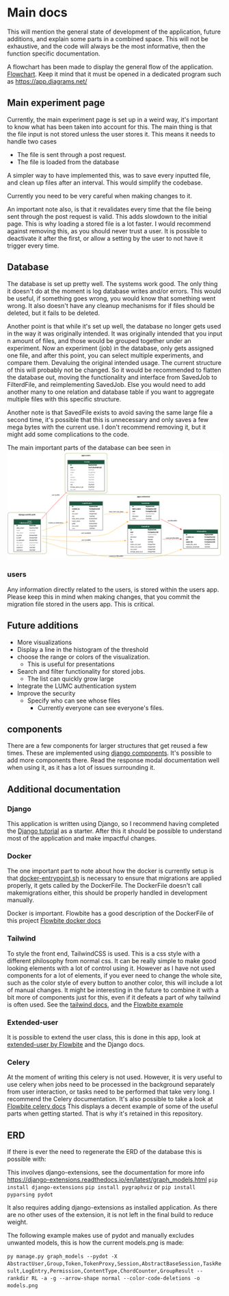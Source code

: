 # Main docs

This will mention the general state of development of the application, future additions, and explain
some parts in a combined space. This will not be exhaustive, and the code will always be the most informative, 
then the function specific documentation.

A flowchart has been made to display the general flow of the application. [Flowchart](Codebase_flowchart_at_31-01-2025.drawio). Keep it mind that it must be opened in a dedicated program such as https://app.diagrams.net/

## Main experiment page

Currently, the main experiment page is set up in a weird way, it's important to know what has been taken into account for this.
The main thing is that the file input is not stored unless the user stores it. This means it needs to handle two cases
 - The file is sent through a post request.
 - The file is loaded from the database

A simpler way to have implemented this, was to save every inputted file, and clean up files after an interval.
This would simplify the codebase.

Currently you need to be very careful when making changes to it.

An important note also, is that it revalidates every time that the file being sent through the post request
is valid. This adds slowdown to the initial page. This is why loading a stored file is a lot faster.
I would recommend against removing this, as you should never trust a user. It is possible to
deactivate it after the first, or allow a setting by the user to not have it trigger every time.

## Database

The database is set up pretty well. The systems work good. The only thing it doesn't do at the moment is log
database writes and/or errors. This would be useful, if something goes wrong, you would know that
something went wrong. It also doesn't have any cleanup mechanisms for if files should be deleted, but it
fails to be deleted.

Another point is that while it's set up well, the database no longer gets used in the way it was originally intended.
It was originally intended that you input n amount of files, and those would be grouped together under an experiment.
Now an experiment (job) in the database, only gets assigned one file, and after this point, you can select
multiple experiments, and compare them. Devaluing the original intended usage.
The current structure of this will probably not be changed.
So it would be recommended to flatten the database out, moving the functionality and interface from SavedJob to FilterdFile, and reimplementing SavedJob.
Else you would need to add another many to one relation and database table if you want to aggregate multiple files with this specific structure.

Another note is that SavedFile exists to avoid saving the same large file a second time, it's possible that this is unnecessary and only saves
a few mega bytes with the current use. I don't recommend removing it, but it might add some complications to the code.

The main important parts of the database can bee seen in 
![models](models.png)

### users
Any information directly related to the users, is stored within the users app. Please keep this in mind when making changes, that you commit
the migration file stored in the users app. This is critical.

## Future additions

 - More visualizations
 - Display a line in the histogram of the threshold
 - choose the range or colors of the visualization.
   - This is useful for presentations
 - Search and filter functionality for stored jobs.
   - The list can quickly grow large
 - Integrate the LUMC authentication system
 - Improve the security
   - Specify who can see whose files
     - Currently everyone can see everyone's files.

## components

There are a few components for larger structures that get reused a few times. These are implemented using [django components](https://django-components.github.io/django-components/latest/overview/welcome/#quickstart).
It's possible to add more components there. Read the response modal documentation well when using it, as it
has a lot of issues surrounding it.




## Additional documentation

### Django

This application is written using Django, so I recommend having completed the [Django tutorial](https://docs.djangoproject.com/en/5.1/) as a starter.
After this it should be possible to understand most of the application and make impactful changes.


### Docker
The one important part to note about how the docker is currently setup is that [docker-entrypoint.sh](..%2Fdocker-entrypoint.sh) is necessary to ensure
that migrations are applied properly, it gets called by the DockerFile. The DockerFile doesn't call makemigrations
either, this should be properly handled in development manually.

Docker is important. Flowbite has a good description of the DockerFile of this project [Flowbite docker docs](docker.md)

### Tailwind

To style the front end, TailwindCSS is used. This is a css style with a different philosophy from normal css.
It can be really simple to make good looking elements with a lot of control using it.
However as I have not used components for a lot of elements, if you ever need to change the whole site, such as
the color style of every button to another color, this will include a lot of manual changes.
It might be interesting in the future to combine it with a bit more of components just for this, even if it
defeats a part of why tailwind is often used.
See the [tailwind docs](https://tailwindcss.com/docs/installation/using-vite), and the [Flowbite example](tailwind.md)

### Extended-user
It is possible to extend the user class, this is done in this app, look at [extended-user by Flowbite](extended-user.md) and the Django docs.

### Celery
At the moment of writing this celery is not used. However, it is very useful to use celery when jobs need
to be processed in the background separately from user interaction, or tasks need to be performed that
take very long. I recommend the Celery documentation. It's also possible to take a look at [Flowbite celery docs](celery.md)
This displays a decent example of some of the useful parts when getting started. That is why it's retained in this repository.


## ERD
If there is ever the need to regenerate the ERD of the database this is possible with:

This involves django-extensions, see the documentation for more info https://django-extensions.readthedocs.io/en/latest/graph_models.html
`pip install django-extensions`
`pip install pygraphviz` or `pip install pyparsing pydot`

It also requires adding django-extensions as installed application.
As there are no other uses of the extension, it is not left in the final build to reduce weight.

The following example makes use of pydot and manually excludes unwanted models, this is how the current models.png is made:

`py manage.py graph_models --pydot -X AbstractUser,Group,Token,TokenProxy,Session,AbstractBaseSession,TaskResult,LogEntry,Permission,ContentType,ChordCounter,GroupResult --rankdir RL -a -g --arrow-shape normal --color-code-deletions -o models.png 
`
